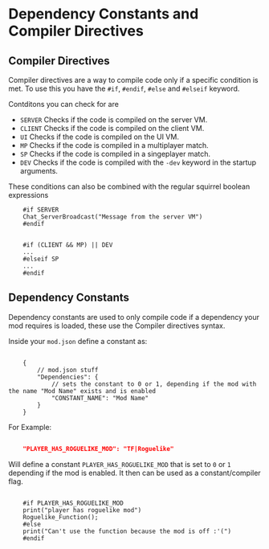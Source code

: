 # Dependency Constants and Compiler Directives

## Compiler Directives

Compiler directives are a way to compile code only if a specific condition is met. To
use this you have the ``#if``, ``#endif``, ``#else`` and ``#elseif`` keyword.

Contditons you can check for are

- ``SERVER`` Checks if the code is compiled on the server VM.
- ``CLIENT`` Checks if the code is compiled on the client VM.
- ``UI`` Checks if the code is compiled on the UI VM.
- ``MP`` Checks if the code is compiled in a multiplayer match.
- ``SP`` Checks if the code is compiled in a singeplayer match.
- ``DEV`` Checks if the code is compiled with the ``-dev`` keyword in the startup
    arguments.

These conditions can also be combined with the regular squirrel boolean expressions

```squirrel
    #if SERVER
    Chat_ServerBroadcast("Message from the server VM")
    #endif
```

```squirrel

    #if (CLIENT && MP) || DEV
    ...
    #elseif SP
    ...
    #endif
```

## Dependency Constants

Dependency constants are used to only compile code if a dependency your mod requires is
loaded, these use the Compiler directives syntax.

Inside your ``mod.json`` define a constant as:

```squirrel

    {
        // mod.json stuff
        "Dependencies": {
            // sets the constant to 0 or 1, depending if the mod with the name "Mod Name" exists and is enabled
            "CONSTANT_NAME": "Mod Name"
        }
    }
```

For Example:

```json

    "PLAYER_HAS_ROGUELIKE_MOD": "TF|Roguelike"
```

Will define a constant ``PLAYER_HAS_ROGUELIKE_MOD`` that is set to ``0`` or ``1``
depending if the mod is enabled. It then can be used as a constant/compiler flag.

```squirrel

    #if PLAYER_HAS_ROGUELIKE_MOD
    print("player has roguelike mod")
    Roguelike_Function();
    #else
    print("Can't use the function because the mod is off :'(")
    #endif
```
